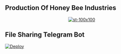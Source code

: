  ##  Production Of Honey Bee Industries
<p align="center">
  <a href="https://www.t.me/honeybeemovies">
    <img src="https://i.ibb.co/CnFbC9c/st-100x100.png" alt="st-100x100" border="0">
  </a>
</p>

## File Sharing Telegram Bot 

[![Deploy](https://www.herokucdn.com/deploy/button.svg)](https://heroku.com/deploy?template=https://github.com/akhilbaiju/FileSharingTGbot)
